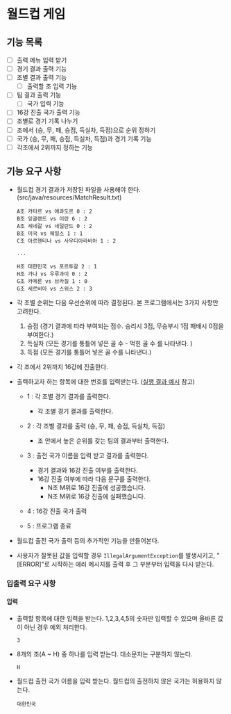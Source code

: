 # 월드컵 게임

## 기능 목록
- [ ] 출력 메뉴 입력 받기
- [ ] 경기 결과 출력 기능
- [ ] 조별 결과 출력 기능
    - [ ] 출력할 조 입력 기능
- [ ] 팀 결과 출력 기능
  - [ ] 국가 입력 기능
- [ ] 16강 진출 국가 출력 기능
- [ ] 조별로 경기 기록 나누기
- [ ] 조에서 (승, 무, 패, 승점, 득실차, 득점)으로 순위 정하기
- [ ] 국가 (승, 무, 패, 승점, 득실차, 득점)과 경기 기록 기능
- [ ] 각조에서 2위까지 정하는 기능

## 기능 요구 사항
- 월드컵 경기 결과가 저장된 파일을 사용해야 한다. (src/java/resources/MatchResult.txt)
  ```
  A조 카타르 vs 에콰도르 0 : 2
  B조 잉글랜드 vs 이란 6 : 2
  A조 세네갈 vs 네덜란드 0 : 2
  B조 미국 vs 웨일스 1 : 1
  C조 아르헨티나 vs 사우디아라비아 1 : 2
  
  ...
  
  H조 대한민국 vs 포르투갈 2 : 1
  H조 가나 vs 우루과이 0 : 2
  G조 카메룬 vs 브라질 1 : 0
  G조 세르비아 vs 스위스 2 : 3
  ```

- 각 조별 순위는 다음 우선순위에 따라 결정된다. 본 프로그램에서는 3가지 사항만 고려한다.
    1. 승점 (경기 결과에 따라 부여되는 점수. 승리시 3점, 무승부시 1점 패배시 0점을 부여한다.)
    2. 득실차 (모든 경기를 통틀어 넣은 골 수 - 먹힌 골 수 를 나타낸다. )
    3. 득점 (모든 경기를 통틀어 넣은 골 수를 나타낸다.)

-  각 조에서 2위까지 16강에 진출한다.

- 출력하고자 하는 항목에 대한 번호를 입력받는다. ([실행 결과 예시](#실행-결과-예시) 참고)
    - 1 : 각 조별 경기 결과를 출력한다.
        - 각 조별 경기 결과를 출력한다.

    - 2 : 각 조별 결과를 출력 (승, 무, 패, 승점, 득실차, 득점)
        - 조 안에서 높은 순위를 갖는 팀의 결과부터 출력한다.

    - 3 : 출전 국가 이름을 입력 받고 결과를 출력한다.
        - 경기 결과와 16강 진출 여부를 출력한다.
        - 16강 진출 여부에 따라 다음 문구를 출력한다.
            - N조 M위로 16강 진출에 성공했습니다.
            - N조 M위로 16강 진출에 실패했습니다.
    - 4 : 16강 진출 국가 출력

    - 5 : 프로그램 종료

- 월드컵 출전 국가 출력 등의 추가적인 기능을 만들어본다.
- 사용자가 잘못된 값을 입력할 경우 `IllegalArgumentException`를 발생시키고, "[ERROR]"로 시작하는 에러 메시지를 출력 후 그 부분부터 입력을 다시 받는다.

### 입출력 요구 사항

#### 입력
- 출력할 항목에 대한 입력을 받는다. 1,2,3,4,5의 숫자만 입력할 수 있으며 올바른 값이 아닌 경우 예외 처리한다.
  ```
  3
  ```
- 8개의 조(A ~ H) 중 하나를 입력 받는다. 대소문자는 구분하지 않는다.
  ```
  H
  ```
- 월드컵 출전 국가 이름을 입력 받는다. 월드컵의 출전하지 않은 국가는 허용하지 않는다.
  ```
  대한민국
  ```